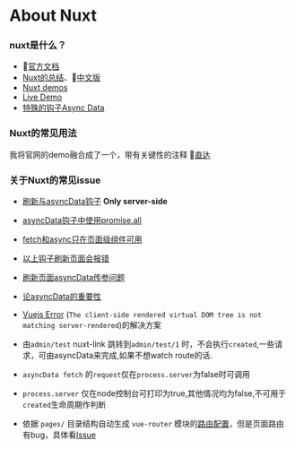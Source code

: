 # About Nuxt

### nuxt是什么？
- 🐬[官方文档](https://nuxtjs.org/)
- [Nuxt的总结](https://www.sitepoint.com/nuxt-js-universal-vue-js/)、🚀[中文版](https://w3ctech.com/topic/2067) 
- [Nuxt demos](https://github.com/nuxt/nuxt.js/tree/dev/examples)
- [Live Demo](https://nuxtjs.org/examples)
- [特殊的钩子Async Data](https://zendev.com/2018/06/07/async-data-options-in-vue-nuxt.html)

### Nuxt的常见用法
我将官网的demo融合成了一个，带有关键性的注释
🚀[直达](https://github.com/webkws/nuxt-examples)

### 关于Nuxt的常见issue <Badge text="0.10.1+" type="stable"/>
- [刷新与asyncData钩子](https://nuxtjs.org/api#the-asyncdata-method) **Only server-side**
- [asyncData钩子中使用promise.all](https://github.com/nuxt/nuxt.js/issues/978)
- [fetch和async只在页面级组件可用](https://github.com/nuxt/nuxt.js/issues/1133)
- [以上钩子刷新页面会报错](https://github.com/nuxt/nuxt.js/issues/2492#issuecomment-374859362)
- [刷新页面asyncData传参问题](https://stackoverflow.com/questions/46127680/in-nuxt-js-vue-js-no-parameters-are-passed-in-refresh-f5)
- [论asyncData的重要性](https://stackoverflow.com/questions/48005548/what-is-different-between-asyncdata-and-methods-in-nuxt-js)
- [Vuejs Error](https://stackoverflow.com/questions/47862591/vuejs-error-the-client-side-rendered-virtual-dom-tree-is-not-matching-server-re?rq=1) (`The client-side rendered virtual DOM tree is not matching server-rendered`)的解决方案


- 由`admin/test` nuxt-link 跳转到`admin/test/1` 时，不会执行`created`,一些请求，可由asyncData来完成,如果不想watch route的话.
- `asyncData fetch` 的`request`仅在`process.server`为false时可调用
- `process.server` 仅在node控制台可打印为true,其他情况均为false,不可用于`created`生命周期作判断
- 依据 `pages/` 目录结构自动生成 `vue-router` 模块的[路由配置](https://zh.nuxtjs.org/guide/routing)，但是页面路由有bug，具体看[Issue](https://github.com/nuxt/nuxt.js/issues)
    